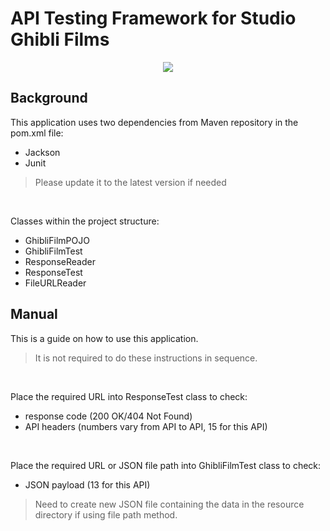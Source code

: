 # API Testing Framework for Studio Ghibli Films

<p align="center">
  <img src="https://i.imgur.com/oprn9Qn.png?1" />
</p>

## Background

This application uses two dependencies from Maven repository in the pom.xml file:

  - Jackson
  - Junit 
  
 > Please update it to the latest version if needed
 
 <br />
 
 Classes within the project structure:
 
  - GhibliFilmPOJO
  - GhibliFilmTest
  - ResponseReader
  - ResponseTest
  - FileURLReader
  
## Manual
  
This is a guide on how to use this application.

> It is not required to do these instructions in sequence.

<br />

Place the required URL into ResponseTest class to check:

  - response code (200 OK/404 Not Found)
  - API headers (numbers vary from API to API, 15 for this API)
  
<br />

Place the required URL or JSON file path into GhibliFilmTest class to check:

  - JSON payload (13 for this API)

> Need to create new JSON file containing the data in the resource directory if using file path method.  

